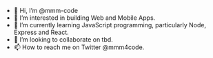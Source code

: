 - 👋 Hi, I’m @mmm-code
- 👀 I’m interested in building Web and Mobile Apps.
- 🌱 I’m currently learning JavaScript programming, particularly Node, Express and React.
- 💞️ I’m looking to collaborate on tbd.
- 📫 How to reach me on Twitter @mmm4code.

<!---
mmm-code/mmm-code is a ✨ special ✨ repository because its `README.md` (this file) appears on your GitHub profile.
You can click the Preview link to take a look at your changes.
--->
